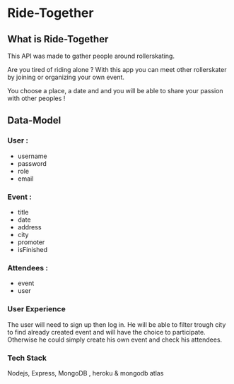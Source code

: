 # Ride-Together

## What is Ride-Together

This API was made to gather people around rollerskating.

Are you tired of riding alone ? With this app you can meet other rollerskater by joining or organizing your own event.

You choose a place, a date and and you will be able to share your passion with other peoples !

## Data-Model

### User :

- username
- password
- role
- email

### Event :

- title
- date
- address
- city
- promoter
- isFinished

### Attendees :

- event
- user

### User Experience

The user will need to sign up then log in. He will be able to filter trough city to find already created event and will have the choice to participate. Otherwise he could simply create his own event and check his attendees.

### Tech Stack

Nodejs, Express, MongoDB , heroku & mongodb atlas
